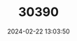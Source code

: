 ---
title: "30390"
category: "Sophora fernandeziana"
draft: false
date: 2024-02-22 13:03:50
languages:
  Spanish; Castilian: ["Luma de Juan Fernández", "Lumilla", "Luma de Masatierra"]
---